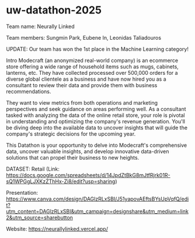 # uw-datathon-2025

Team name: Neurally Linked

Team members: Sungmin Park, Eubene In, Leonidas Taliadouros

UPDATE: Our team has won the 1st place in the Machine Learning category!



Intro
Modecraft (an anonymized real-world company) is an ecommerce store offering a wide range of household items such as mugs, cabinets, lanterns, etc. They have collected processed over 500,000  orders for a diverse global clientele as a business and have now hired you as a consultant to review their data and provide them with business recommendations.

They want to view metrics from both operations and marketing perspectives and seek guidance on areas performing well. As a consultant tasked with analyzing the data of the online retail store, your role is pivotal in understanding and optimizing the company's revenue generation. You'll be diving deep into the available data to uncover insights that will guide the company's strategic decisions for the upcoming year. 

This Datathon is your opportunity to delve into Modecraft's comprehensive data, uncover valuable insights, and develop innovative data-driven solutions that can propel their business to new heights.



DATASET: Retail (Link: https://docs.google.com/spreadsheets/d/14JpdZtBkG8mJtfRjrk01R-sQ1WPGgLJXKzZThHx-Zi8/edit?usp=sharing)

Presentation: https://www.canva.com/design/DAGlzRLxSBI/J51yapovAEftsBYsUpVqfQ/edit?utm_content=DAGlzRLxSBI&utm_campaign=designshare&utm_medium=link2&utm_source=sharebutton

Website: https://neurallylinked.vercel.app/
